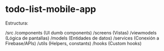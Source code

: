 # todo-list-mobile-app

Estructura:

/src
  /components      (UI dumb components)
  /screens         (Vistas)
  /viewmodels      (Lógica de pantallas)
  /models          (Entidades de datos)
  /services        (Conexión a Firebase/APIs)
  /utils           (Helpers, constants)
  /hooks           (Custom hooks)
